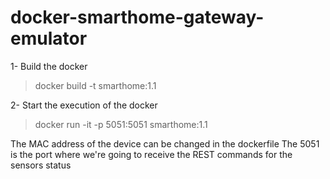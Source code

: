 # docker-smarthome-gateway-emulator

1- Build the docker
> docker build -t smarthome:1.1

2- Start the execution of the docker
> docker run -it -p 5051:5051 smarthome:1.1

The MAC address of the device can be changed in the dockerfile
The 5051 is the port where we're going to receive the REST commands for the sensors status
